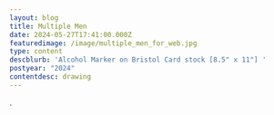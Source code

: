 ```yaml
---
layout: blog
title: Multiple Men
date: 2024-05-27T17:41:00.000Z
featuredimage: /image/multiple_men_for_web.jpg
type: content
descblurb: 'Alcohol Marker on Bristol Card stock [8.5" x 11"] '
postyear: "2024"
contentdesc: drawing
---
```

.
